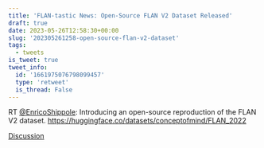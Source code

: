 ```yaml
---
title: 'FLAN-tastic News: Open-Source FLAN V2 Dataset Released'
draft: true
date: 2023-05-26T12:58:30+00:00
slug: '202305261258-open-source-flan-v2-dataset'
tags:
  - tweets
is_tweet: true
tweet_info:
  id: '1661975076798099457'
  type: 'retweet'
  is_thread: False
---
```




RT [@EnricoShippole](https://x.com/EnricoShippole): Introducing an open-source reproduction of the FLAN V2 dataset. <https://huggingface.co/datasets/conceptofmind/FLAN_2022>

[Discussion](https://x.com/sytelus/status/1661975076798099457)
